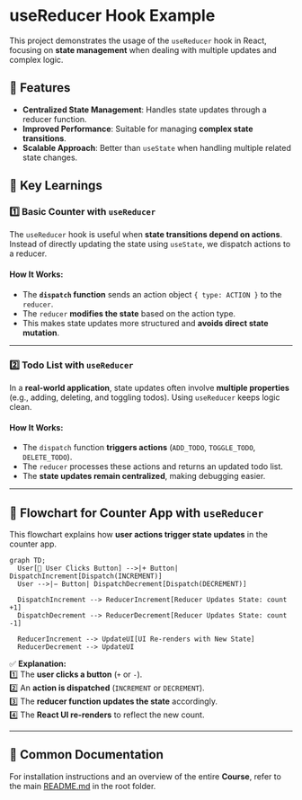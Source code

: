 # **useReducer Hook Example**  

This project demonstrates the usage of the `useReducer` hook in React, focusing on **state management** when dealing with multiple updates and complex logic.  

## 📌 **Features**  
- **Centralized State Management**: Handles state updates through a reducer function.  
- **Improved Performance**: Suitable for managing **complex state transitions**.  
- **Scalable Approach**: Better than `useState` when handling multiple related state changes.  

## 🔹 **Key Learnings**  

### **1️⃣ Basic Counter with `useReducer`**  

The `useReducer` hook is useful when **state transitions depend on actions**. Instead of directly updating the state using `useState`, we dispatch actions to a reducer.  

#### **How It Works:**  
- The **`dispatch` function** sends an action object `{ type: ACTION }` to the `reducer`.  
- The `reducer` **modifies the state** based on the action type.  
- This makes state updates more structured and **avoids direct state mutation**.  

---

### **2️⃣ Todo List with `useReducer`**  

In a **real-world application**, state updates often involve **multiple properties** (e.g., adding, deleting, and toggling todos). Using `useReducer` keeps logic clean.  

#### **How It Works:**  
- The `dispatch` function **triggers actions** (`ADD_TODO`, `TOGGLE_TODO`, `DELETE_TODO`).  
- The `reducer` processes these actions and returns an updated todo list.  
- The **state updates remain centralized**, making debugging easier.  

---

## 🔄 **Flowchart for Counter App with `useReducer`**  

This flowchart explains how **user actions trigger state updates** in the counter app.  

```mermaid
graph TD;
  User[👤 User Clicks Button] -->|+ Button| DispatchIncrement[Dispatch(INCREMENT)]
  User -->|− Button| DispatchDecrement[Dispatch(DECREMENT)]
  
  DispatchIncrement --> ReducerIncrement[Reducer Updates State: count +1]
  DispatchDecrement --> ReducerDecrement[Reducer Updates State: count -1]
  
  ReducerIncrement --> UpdateUI[UI Re-renders with New State]
  ReducerDecrement --> UpdateUI
```

✅ **Explanation:**  
1️⃣ The **user clicks a button** (`+` or `-`).  
2️⃣ An **action is dispatched** (`INCREMENT` or `DECREMENT`).  
3️⃣ The **reducer function updates the state** accordingly.  
4️⃣ The **React UI re-renders** to reflect the new count.  

---

## 📄 **Common Documentation**  
For installation instructions and an overview of the entire **Course**, refer to the main [README.md](../README.md) in the root folder.
